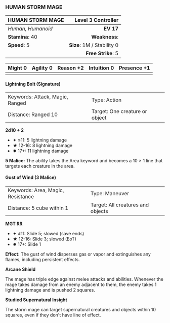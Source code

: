 ### HUMAN STORM MAGE

| HUMAN STORM MAGE  |     **Level 3 Controller** |
| :---------------- | -------------------------: |
| *Human, Humanoid* |                  **EV 17** |
| **Stamina**: 40   |              **Weakness**: |
| **Speed**: 5      | **Size**: 1M / Stability 0 |
|                   |         **Free Strike**: 5 |

| **Might** 0 | **Agility** 0 | **Reason** +2 | **Intuition** 0 | **Presence** +1 |
| ----------- | ------------- | ------------- | --------------- | --------------- |
|             |               |               |                 |                 |

#### Lightning Bolt (Signature)

|                                 |                                |
| :------------------------------ | :----------------------------- |
| Keywords: Attack, Magic, Ranged | Type: Action                   |
| Distance: Ranged 10             | Target: One creature or object |

**2d10 + 2**

- ✦ ≤11: 5 lightning damage
- ★ 12-16: 8 lightning damage
- ✸ 17+: 11 lightning damage

**5 Malice:** The ability takes the Area keyword and becomes a 10 × 1 line that targets each creature in the area.

#### Gust of Wind (3 Malice)

|                                   |                                   |
| :-------------------------------- | :-------------------------------- |
| Keywords: Area, Magic, Resistance | Type: Maneuver                    |
| Distance: 5 cube within 1         | Target: All creatures and objects |

**MGT RR**

- ✦ ≤11: Slide 5; slowed (save ends)
- ★ 12-16: Slide 3; slowed (EoT)
- ✸ 17+: Slide 1

**Effect:** The gust of wind disperses gas or vapor and extinguishes any flames, including persistent effects.

**Arcane Shield**

The mage has triple edge against melee attacks and abilities. Whenever the mage takes damage from an enemy adjacent to them, the enemy takes 1 lightning damage and is pushed 2 squares.

**Studied Supernatural Insight**

The storm mage can target supernatural creatures and objects within 10 squares, even if they don't have line of effect.
